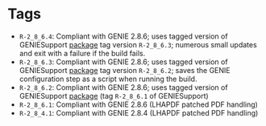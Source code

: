 # Tags

* `R-2_8_6.4`: Compliant with GENIE 2.8.6; uses tagged version of GENIESupport
[package](https://github.com/GENIEMC/GENIESupport) tag version `R-2_8_6.3`;
numerous small updates and exit with a failure if the build fails. 
* `R-2_8_6.3`: Compliant with GENIE 2.8.6; uses tagged version of GENIESupport
[package](https://github.com/GENIEMC/GENIESupport) tag version `R-2_8_6.2`;
saves the GENIE configuration step as a script when running the build.
* `R-2_8_6.2`: Compliant with GENIE 2.8.6; uses tagged version of GENIESupport
[package](https://github.com/GENIEMC/GENIESupport) (tag `R-2_8_6.1` of
GENIESupport)
* `R-2_8_6.1`: Compliant with GENIE 2.8.6 (LHAPDF patched PDF handling)
* `R-2_8_4.1`: Compliant with GENIE 2.8.4 (LHAPDF patched PDF handling)
